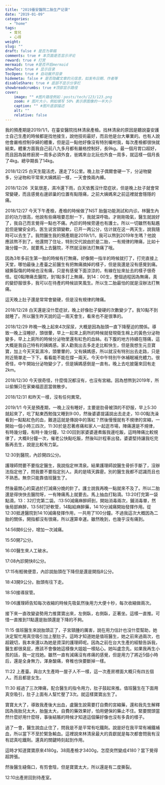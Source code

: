 ```yaml
---
title: "2019臺安醫院二胎生产记录"
date: "2019-01-09"
categories: 
  - "home"
tags: 
  - 育兒
  - 心得
weight:
slug: ""
draft: false # 是否为草稿
comments: true # 本页面是否显示评论
reward: true # 打赏
mermaid: true #是否开启mermaid
showToc: true # 显示目录
TocOpen: true # 自动展开目录
hidemeta: false # 是否隐藏文章的元信息，如发布日期、作者等
disableShare: true # 底部不显示分享栏
showbreadcrumbs: true #顶部显示路径
cover:
    image: "" #图片路径例如：posts/tech/123/123.png
    zoom: # 图片大小，例如填写 50% 表示原图像的一半大小
    caption: "" #图片底部描述
    alt: ""
    relative: false
---
```


我的預產期是2019/1/1，在臺安醫院找林清泉產檢。找林清泉的原因是聽說臺安護士自己生產的時候都是找他接生，說他技術最好，而且他是台大畢業的。也有人說他會嚴格控制孕婦的體重，但是這一點他好像沒有特別囑咐我，每次產檢都很快就結束。體重方面我自己前八九多月都有嚴格控制好，長9kg。最一個月胃口超好，而且因為裝修廚房一周多必須外食，爸媽來台北玩也外食一周多，就這樣一個月長了4kg。總孕期長了14kg。

2018/12/25 白天生龍活虎，還走了5公里。晚上肚子偶爾會硬一下，分泌物變多，分泌物和平常來大姨媽前一樣，一天會換兩內褲。

2018/12/26  天氣很差，濕冷還下雨，白天依舊沒什麼症狀，但是晚上肚子就會常常變硬，而且感覺右邊卵巢的位置有點隱痛，之前大姨媽來之前這裡就會隱隱的痛。

2018/12/27 今天下午產檢，產檢的時候做了NST 胎盤功能測試和内诊。林醫生內診的功力很高，他說有些痛哦要忍耐一下，我就深呼吸。才剛剛吸氣，醫生就說好了，我自己而言覺得一點也不痛。內診的時候旁邊也有護士。所以一切雖然有點尷尬但是蠻安全的。医生说宮頸變軟，已开一两公分，估计就在这一两天生，說我隨時可以去生了。我問醫生我的預產期是2019/1/1，我可以熬到2019年生嗎？他說應該熬不到了。他還問了住址，特別交代說由於是二胎，一有規律的陣痛，比如十幾分鐘一次，就要馬上去醫院，不然就沒辦法打無痛了哦。

因為3年多前生第一胎的時候有打無痛，好像開一指半的時候就打了，打完直接上天堂，哪怕最後上產臺之前醫生有把無痛摘掉的樣子，但是我還是沒有感覺到痛。縫撕裂傷的時候也沒有痛，只是有感覺下面涼涼的，有線在扯來扯去的樣子很奇怪。從0點陣痛去醫院，到1點多打上無痛，到14：00生，整個過程因為無痛，真的變舒服很多，我可以在待產的時候談笑風生。所以生二胎最怕的就是沒辦法打無痛。

這天晚上肚子還是常常會變硬，但是沒有規律的陣痛。

2018/12/28 白天還是沒什麼症狀，晚上好像肚子變硬的次數變少了。我10點不到就睡了。所以醫生昨天說的這一兩天會生，看來也不是很準的。

2018/12/29 昨晚一晚上起來4次尿尿，大概是因為胎頭一直下降壓迫的關係。導致一晚上沒睡好，頭很暈，早上一起來上廁所的時候就發現衛生棉上的黃色分泌物變多，早上上廁所的時候分泌物里還有紅色的血絲。右下腹的地方持續在隱痛，這大概是我自己特有的姨媽感。家人勸我出去多走走比較快生，但是我想生元旦寶寶，加上今天天氣濕冷，頭暈暈的，又有姨媽感，所以就沒有特別出去走路，只是附近簡單走一下下。看看能不能在撐一兩天。今天中午特別午休補眠補充體力。很奇怪，中午開始分泌物變少了，但是姨媽感倒是一直有。晚上去吃披薩來回有走2km。

2018/12/30 今天很奇怪，什麼情況都沒有，也沒有宮縮。因為想熬到2019年，所以偷懶只在家樂福逛逛當做散步。

2018/12/31 和昨天一樣，沒有任何異常。

2019/1/1 今天是預產期，一晚上沒有睡好，主要是肋骨被頂的不舒服，早上5:30就起來了，吃了點東西勉強又睡到9:00，然後婆婆提議說出去走走，10:00點洗澡看到一點點紅色的血，難道這就是傳說中的落紅？然後慢慢就有不規律的宮縮，一開始一個小時三四次，11:30於是忍著疼痛和家人一起逛市場，陣痛還是不規律，有時幾分鐘，有時十幾分鐘，12:00回到家婆婆邊煮飯我邊吃飯，這時陣痛比較規律了，大概8分鐘一次，催老公快點吃飯，然後叫計程車出發。婆婆堅持讓我吃完飯再去生，說是比較有力氣。

12:30到醫院，內診開四公分。

護理師問要不要指定醫生，我說指定林清泉。結果護理師說醫生骨折手斷了，沒辦法指定他了，問我要不要指定別人。真的是晴天霹靂。別的醫生我都不認識而且也不熟悉。無奈只能靠值班醫生了。

然後最關心的莫過於打減痛分娩的針了。護士說我再晚一點就來不及了。所以二胎還是得快快去醫院呀，一有陣痛馬上就要去。馬上抽血打點滴。13:20打完第一袋點滴，13：32打完第二袋。:13:50減痛麻醉師到，開始消毒兩次，鋪消毒單，然後局部麻醉，13:58打好軟管，14點給麻醉藥，14:10分減痛開始發揮作用。從12:30抵達醫院到14:10減痛發揮作用，一共用了100分鐘。不過我這次大概因為二胎的關係，開指都沒有很痛，所以還算幸運。雖然晚到，也幾乎沒有痛到。

14:56開6公分，增加一次減痛。

15:50開7公分。

16:00醫生來人工破水。

17:08內診開快8公分。

17:15有輕微便意，內診說胎頭在下降但是還是開指8公分。

18:43開9公分。胎頭有往下走。

18:50接導尿管。

19:06護理師告知每次收縮的時候先吸氣然後用力大便十秒，每次收縮做兩次。

接下來一直改變姿勢用力推寶寶出來，左側臥，右側臥，正著坐。這樣一直推。可惜一直推到11點還是胎頭還是下降的不夠。

11:15 值班醫生來說胎頭正了，子宮頸腫的厲害，說在用力估計也沒什麼幫助，她決定幫忙用真空吸引加上壓肚子。這時才知道她是值班醫生，她之前來過兩次，也超親切，我本來還以為她是資深的護理師呢。因為之前在台大生產的經驗告訴我，醫生都很臭屁，應該不會像她這樣像大姐姐一樣貼心。她叫盧念先。如果我再生小孩的話，我一定找她。雖然一直有減痛沒有疼痛的感覺，但是用力了將近5個小時后，還是全身無力，渾身酸痛，脊椎也快要斷掉一樣。

11:22 上產臺。與台大生產時一屋子人不一樣，這一次產房裡面大概只有四五個人。而且都是女生。

11:30 經過了三次陣痛，配合醫生的指令用力，肚子鼓起來推。值班醫生在下面用真空吸引，肚子上面有人幫忙壓了3次。就這樣寶寶出生了。

寶寶太大了，導致我產後大出血，盧醫生說需要打自費的宮縮藥，還和我先生解釋因為我胎兒太大，胎盤太大，自費的藥效果好，怕用健保的藥止不住。緊要關頭當然什麼好用什麼呀，事後結賬的時候才知道這個藥好像也沒有多貴的樣子。

過了一會，醫生說血止住了，問我是不是平常有吃鐵劑。說是好在我平常有補鐵補血，所以當下不至於緊急輸血。這裡說來林清泉最大的貢獻就是每次都會問我有沒有認真吃鐵劑。還真的關鍵時刻起到作用。

這時才知道寶寶原來4180g，38周產檢才3400g，怎麼突然變成4180？當下覺得超誇張。

然後醫生縫傷口，有剪會陰，但是寶寶太大，所以還是有二度撕裂。

12:10出產房回到待產室。
